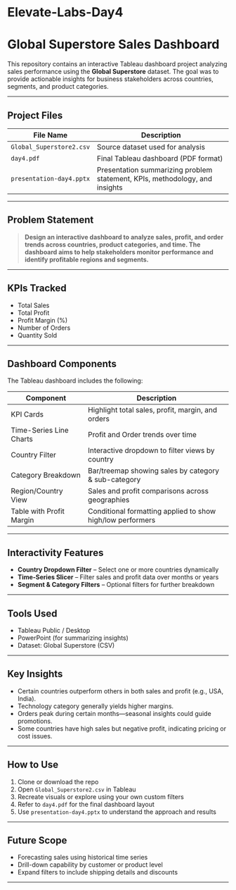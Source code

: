 # Elevate-Labs-Day4

#  Global Superstore Sales Dashboard

This repository contains an interactive Tableau dashboard project analyzing sales performance using the **Global Superstore** dataset. The goal was to provide actionable insights for business stakeholders across countries, segments, and product categories.

---

##  Project Files

| File Name | Description |
|-----------|-------------|
| `Global_Superstore2.csv` |  Source dataset used for analysis |
| `day4.pdf` |  Final Tableau dashboard (PDF format) |
| `presentation-day4.pptx` |  Presentation summarizing problem statement, KPIs, methodology, and insights |

---

##  Problem Statement

> **Design an interactive dashboard to analyze sales, profit, and order trends across countries, product categories, and time. The dashboard aims to help stakeholders monitor performance and identify profitable regions and segments.**

---

##  KPIs Tracked

- Total Sales
- Total Profit
- Profit Margin (%)
- Number of Orders
- Quantity Sold

---

##  Dashboard Components

The Tableau dashboard includes the following:

| Component | Description |
|----------|-------------|
| KPI Cards | Highlight total sales, profit, margin, and orders |
| Time-Series Line Charts | Profit and Order trends over time |
| Country Filter | Interactive dropdown to filter views by country |
| Category Breakdown | Bar/treemap showing sales by category & sub-category |
| Region/Country View | Sales and profit comparisons across geographies |
| Table with Profit Margin | Conditional formatting applied to show high/low performers |

---

##  Interactivity Features

- **Country Dropdown Filter** – Select one or more countries dynamically
- **Time-Series Slicer** – Filter sales and profit data over months or years
- **Segment & Category Filters** – Optional filters for further breakdown

---

##  Tools Used

- Tableau Public / Desktop
- PowerPoint (for summarizing insights)
- Dataset: Global Superstore (CSV)

---

##  Key Insights

- Certain countries outperform others in both sales and profit (e.g., USA, India).
- Technology category generally yields higher margins.
- Orders peak during certain months—seasonal insights could guide promotions.
- Some countries have high sales but negative profit, indicating pricing or cost issues.

---

##  How to Use

1. Clone or download the repo
2. Open `Global_Superstore2.csv` in Tableau
3. Recreate visuals or explore using your own custom filters
4. Refer to `day4.pdf` for the final dashboard layout
5. Use `presentation-day4.pptx` to understand the approach and results

---

## Future Scope

- Forecasting sales using historical time series
- Drill-down capability by customer or product level
- Expand filters to include shipping details and discounts



---

